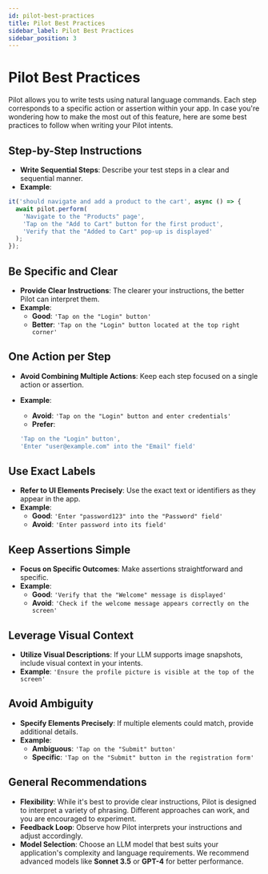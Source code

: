 ```yaml
---
id: pilot-best-practices
title: Pilot Best Practices
sidebar_label: Pilot Best Practices
sidebar_position: 3
---
```


# Pilot Best Practices

Pilot allows you to write tests using natural language commands. Each step corresponds to a specific action or assertion within your app. In case you're wondering how to make the most out of this feature, here are some best practices to follow when writing your Pilot intents.

## Step-by-Step Instructions

- **Write Sequential Steps**: Describe your test steps in a clear and sequential manner.
- **Example**:

```javascript
it('should navigate and add a product to the cart', async () => {
  await pilot.perform(
    'Navigate to the "Products" page',
    'Tap on the "Add to Cart" button for the first product',
    'Verify that the "Added to Cart" pop-up is displayed'
  );
});
```

## Be Specific and Clear

- **Provide Clear Instructions**: The clearer your instructions, the better Pilot can interpret them.
- **Example**:
    - **Good**: `'Tap on the "Login" button'`
    - **Better**: `'Tap on the "Login" button located at the top right corner'`

## One Action per Step

- **Avoid Combining Multiple Actions**: Keep each step focused on a single action or assertion.
- **Example**:
    - **Avoid**: `'Tap on the "Login" button and enter credentials'`
    - **Prefer**:

  ```javascript
  'Tap on the "Login" button',
  'Enter "user@example.com" into the "Email" field'
  ```

## Use Exact Labels

- **Refer to UI Elements Precisely**: Use the exact text or identifiers as they appear in the app.
- **Example**:
    - **Good**: `'Enter "password123" into the "Password" field'`
    - **Avoid**: `'Enter password into its field'`

## Keep Assertions Simple

- **Focus on Specific Outcomes**: Make assertions straightforward and specific.
- **Example**:
    - **Good**: `'Verify that the "Welcome" message is displayed'`
    - **Avoid**: `'Check if the welcome message appears correctly on the screen'`

## Leverage Visual Context

- **Utilize Visual Descriptions**: If your LLM supports image snapshots, include visual context in your intents.
- **Example**: `'Ensure the profile picture is visible at the top of the screen'`

## Avoid Ambiguity

- **Specify Elements Precisely**: If multiple elements could match, provide additional details.
- **Example**:
    - **Ambiguous**: `'Tap on the "Submit" button'`
    - **Specific**: `'Tap on the "Submit" button in the registration form'`

## General Recommendations

- **Flexibility**: While it's best to provide clear instructions, Pilot is designed to interpret a variety of phrasing. Different approaches can work, and you are encouraged to experiment.
- **Feedback Loop**: Observe how Pilot interprets your instructions and adjust accordingly.
- **Model Selection**: Choose an LLM model that best suits your application's complexity and language requirements. We recommend advanced models like **Sonnet 3.5** or **GPT-4** for better performance.
